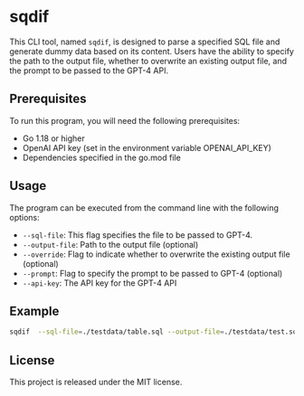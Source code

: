 # sqdif
This CLI tool, named `sqdif`, is designed to parse a specified SQL file and generate dummy data based on its content. Users have the ability to specify the path to the output file, whether to overwrite an existing output file, and the prompt to be passed to the GPT-4 API.


## Prerequisites
To run this program, you will need the following prerequisites:
- Go 1.18 or higher
- OpenAI API key (set in the environment variable OPENAI_API_KEY)
- Dependencies specified in the go.mod file
## Usage
The program can be executed from the command line with the following options:

- `--sql-file`: This flag specifies the file to be passed to GPT-4.
- `--output-file`: Path to the output file (optional)
- `--override`: Flag to indicate whether to overwrite the existing output file (optional)
- `--prompt`: Flag to specify the prompt to be passed to GPT-4 (optional)
- `--api-key`: The API key for the GPT-4 API

## Example
```sh
sqdif  --sql-file=./testdata/table.sql --output-file=./testdata/test.sql --api-key={api_key} --override=true
```
## License
This project is released under the MIT license.
